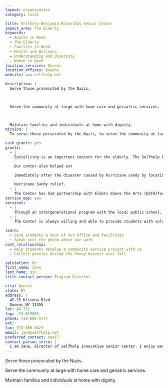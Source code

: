 ```yaml
---
layout: organization
category: local

title: Selfhelp Benjamin Rosenthal Senior Center
impact_area: The Elderly
keywords: 
  - Adults in Need
  - The Elderly
  - Families in Need
  - Health and Wellness
  - Understanding and Diversity
  - Women in Need
location_services: Queens
location_offices: Queens
website: www.selfhelp.net

description: |
  Serve those prosecuted by the Nazis.

  

  Serve the community at large with home care and geriatric services.

  

  Maintain families and individuals at home with dignity.
mission: |
  To serve those persecuted by the Nazis, to serve the community at large with homecare and geriatric service, and to maintain iindividuals and families at home with dignity

cash_grants: yes
grants: 
  - |
    Socializing is an important concern for the elderly. The Selfhelp Benjamin Rosenthal-Prince Street Senior Center (Selfhelp Innovative Senior Center) focuses on providing various opportunities for socialization and friendship. Through funded programs such as a Valentine's Sweet Heart Dance or a Volunteer Recognition Event would enable the seniors to come together to socialize and enjoy themselves. The Center received $600 in the previous year.

    Our center also helped out

    immediately after the disaster caused by hurricane sandy by locating shelters for seniors who lost electricity, but is no longer taking donations for

    Hurricane Sandy relief.
  - |
    The Center has had partnership with Elders Share the Arts (ESTA)for many years. The program helps bridge the gap between the generations by bringing together seniors and students from a local elementary school. Through an oral history project the seniors and the students learn a great deal about various cultures and the generations. The Center's share of the cost for the creative arts consultant for the program is $1,000. Funding has been cut 3% by the City and a cash grant would enable this wonderful program to continue.
service_opp: yes
services: 
  - |
    Through an intergenerational program with the local public school, P.S. 24 in Flushing, seniors and students from the 5th grade meet weekly and in May put together an Oral History Project Performance.
  - |
    The Center is always willing and able to provide students with volunteer opportunties. High school aged students can work in our kitchen assisting with the preparation of home delivered meals or making calls to our homebound clients as part of the Telephone Reassurance program.

learn: 
  - Give students a tour of our office and facilities
  - Speak over the phone about our work
cont_relationship: 
  - Help students develop a community service project with us
  - Collect pennies during the Penny Harvest next fall

salutation: Dr.
first_name: Jane
last_name: Qiu
title_contact_person: Program Director

city: Queens
state: NY
address: |
  45-25 Kissena Blvd  
  Queens NY 11355
lat: 40.752
lng: -73.819885
phone: 718-886-5777
ext: 
fax: 718-886-0423
email: jane@selfhelp.net
preferred_contact: email
contact_person_intro: |
  I am Jane, director of Selfhelp Innovative Senior Center. I enjoy watching our seniors play with young kids, which makes me feel younger too.
---
```

Serve those prosecuted by the Nazis.



Serve the community at large with home care and geriatric services.



Maintain families and individuals at home with dignity.